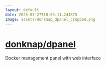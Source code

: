 ```yaml
---
layout: default
date: 2025-07-27T18:55:11.241875
image: assets/donknap_dpanel_cropped.png
---
```


# [donknap/dpanel](https://github.com/donknap/dpanel)

Docker management panel with web interface
